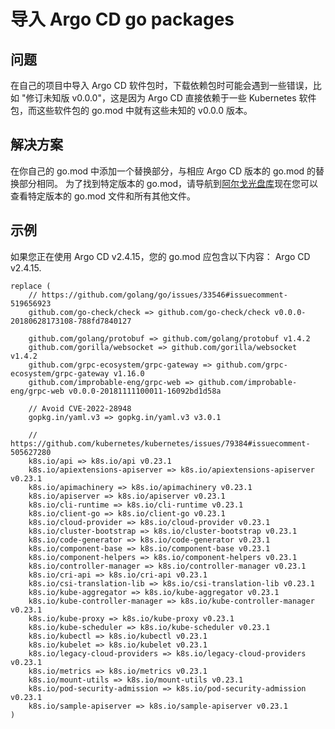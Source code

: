 <!-- TRANSLATED by md-translate -->
<!-- TRANSLATED by md-translate -->

# 导入 Argo CD go packages

## 问题

在自己的项目中导入 Argo CD 软件包时，下载依赖包时可能会遇到一些错误，比如 "修订未知版 v0.0.0"，这是因为 Argo CD 直接依赖于一些 Kubernetes 软件包，而这些软件包的 go.mod 中就有这些未知的 v0.0.0 版本。

## 解决方案

在你自己的 go.mod 中添加一个替换部分，与相应 Argo CD 版本的 go.mod 的替换部分相同。 为了找到特定版本的 go.mod，请导航到[阿尔戈光盘库](https://github.com/argoproj/argo-cd/)现在您可以查看特定版本的 go.mod 文件和所有其他文件。

## 示例

如果您正在使用 Argo CD v2.4.15，您的 go.mod 应包含以下内容： Argo CD v2.4.15.

```
replace (
    // https://github.com/golang/go/issues/33546#issuecomment-519656923
    github.com/go-check/check => github.com/go-check/check v0.0.0-20180628173108-788fd7840127

    github.com/golang/protobuf => github.com/golang/protobuf v1.4.2
    github.com/gorilla/websocket => github.com/gorilla/websocket v1.4.2
    github.com/grpc-ecosystem/grpc-gateway => github.com/grpc-ecosystem/grpc-gateway v1.16.0
    github.com/improbable-eng/grpc-web => github.com/improbable-eng/grpc-web v0.0.0-20181111100011-16092bd1d58a

    // Avoid CVE-2022-28948
    gopkg.in/yaml.v3 => gopkg.in/yaml.v3 v3.0.1

    // https://github.com/kubernetes/kubernetes/issues/79384#issuecomment-505627280
    k8s.io/api => k8s.io/api v0.23.1
    k8s.io/apiextensions-apiserver => k8s.io/apiextensions-apiserver v0.23.1
    k8s.io/apimachinery => k8s.io/apimachinery v0.23.1
    k8s.io/apiserver => k8s.io/apiserver v0.23.1
    k8s.io/cli-runtime => k8s.io/cli-runtime v0.23.1
    k8s.io/client-go => k8s.io/client-go v0.23.1
    k8s.io/cloud-provider => k8s.io/cloud-provider v0.23.1
    k8s.io/cluster-bootstrap => k8s.io/cluster-bootstrap v0.23.1
    k8s.io/code-generator => k8s.io/code-generator v0.23.1
    k8s.io/component-base => k8s.io/component-base v0.23.1
    k8s.io/component-helpers => k8s.io/component-helpers v0.23.1
    k8s.io/controller-manager => k8s.io/controller-manager v0.23.1
    k8s.io/cri-api => k8s.io/cri-api v0.23.1
    k8s.io/csi-translation-lib => k8s.io/csi-translation-lib v0.23.1
    k8s.io/kube-aggregator => k8s.io/kube-aggregator v0.23.1
    k8s.io/kube-controller-manager => k8s.io/kube-controller-manager v0.23.1
    k8s.io/kube-proxy => k8s.io/kube-proxy v0.23.1
    k8s.io/kube-scheduler => k8s.io/kube-scheduler v0.23.1
    k8s.io/kubectl => k8s.io/kubectl v0.23.1
    k8s.io/kubelet => k8s.io/kubelet v0.23.1
    k8s.io/legacy-cloud-providers => k8s.io/legacy-cloud-providers v0.23.1
    k8s.io/metrics => k8s.io/metrics v0.23.1
    k8s.io/mount-utils => k8s.io/mount-utils v0.23.1
    k8s.io/pod-security-admission => k8s.io/pod-security-admission v0.23.1
    k8s.io/sample-apiserver => k8s.io/sample-apiserver v0.23.1
)
```